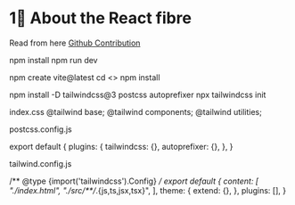 # 1🚀 About the React fibre 
Read from here
[Github Contribution](https://github.com/acdlite/react-fiber-architecture)


npm install
npm run dev


npm create vite@latest
cd <> npm install


npm install -D tailwindcss@3 postcss autoprefixer
npx tailwindcss init

index.css
@tailwind base;
@tailwind components;
@tailwind utilities;

postcss.config.js

export default {
  plugins: {
    tailwindcss: {},
    autoprefixer: {},
  },
}

tailwind.config.js

/** @type {import('tailwindcss').Config} */
export default {
  content: [
    "./index.html",
    "./src/**/*.{js,ts,jsx,tsx}",
  ],
  theme: {
    extend: {},
  },
  plugins: [],
}